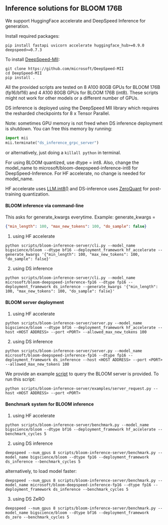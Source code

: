 ## Inference solutions for BLOOM 176B
We support HuggingFace accelerate and DeepSpeed Inference for generation.

Install required packages:

```shell
pip install fastapi uvicorn accelerate huggingface_hub>=0.9.0 deepspeed>=0.7.3
```
To install [DeepSpeed-MII](https://github.com/microsoft/DeepSpeed-MII):
```shell
git clone https://github.com/microsoft/DeepSpeed-MII
cd DeepSpeed-MII
pip install .
```

All the provided scripts are tested on 8 A100 80GB GPUs for BLOOM 176B (fp16/bf16) and 4 A100 80GB GPUs for BLOOM 176B (int8). These scripts might not work for other models or a different number of GPUs.

DS inference is deployed using the DeepSpeed MII library which requires the resharded checkpoints for 8 x Tensor Parallel.

Note: sometimes GPU memory is not freed when DS inference deployment is shutdown. You can free this memory by running:
```python
import mii
mii.terminate("ds_inference_grpc_server")
```
or alternatively, just doing a `killall python` in terminal.

For using BLOOM quantized, use dtype = int8. Also, change the model_name to microsoft/bloom-deepspeed-inference-int8 for DeepSpeed-Inference. For HF accelerate, no change is needed for model_name.

HF accelerate uses [LLM.int8()](https://arxiv.org/abs/2208.07339) and DS-inference uses [ZeroQuant](https://arxiv.org/abs/2206.01861) for post-training quantization.

#### BLOOM inference via command-line
This asks for generate_kwargs everytime.
Example: generate_kwargs =
```json
{"min_length": 100, "max_new_tokens": 100, "do_sample": false}
```

1. using HF accelerate
```shell
python scripts/bloom-inference-server/cli.py --model_name bigscience/bloom --dtype bf16 --deployment_framework hf_accelerate --generate_kwargs '{"min_length": 100, "max_new_tokens": 100, "do_sample": false}'
```

2. using DS inference
```shell
python scripts/bloom-inference-server/cli.py --model_name microsoft/bloom-deepspeed-inference-fp16 --dtype fp16 --deployment_framework ds_inference --generate_kwargs '{"min_length": 100, "max_new_tokens": 100, "do_sample": false}'
```

#### BLOOM server deployment
1. using HF accelerate
```shell
python scripts/bloom-inference-server/server.py --model_name bigscience/bloom --dtype bf16 --deployment_framework hf_accelerate --host <HOST ADDRESS> --port <PORT> --allowed_max_new_tokens 100
```

2. using DS inference
```shell
python scripts/bloom-inference-server/server.py --model_name microsoft/bloom-deepspeed-inference-fp16 --dtype fp16 --deployment_framework ds_inference --host <HOST ADDRESS> --port <PORT> --allowed_max_new_tokens 100
```

We provide an example [script](examples/server_request.py) to query the BLOOM server is provided. To run this script:
```shell
python scripts/bloom-inference-server/examples/server_request.py --host <HOST ADDRESS> --port <PORT>
```

#### Benchmark system for BLOOM inference
1. using HF accelerate
```shell
python scripts/bloom-inference-server/benchmark.py --model_name bigscience/bloom --dtype bf16 --deployment_framework hf_accelerate --benchmark_cycles 5
```

2. using DS inference
```shell
deepspeed --num_gpus 8 scripts/bloom-inference-server/benchmark.py --model_name bigscience/bloom --dtype fp16 --deployment_framework ds_inference --benchmark_cycles 5
```
alternatively, to load model faster:
```shell
deepspeed --num_gpus 8 scripts/bloom-inference-server/benchmark.py --model_name microsoft/bloom-deepspeed-inference-fp16 --dtype fp16 --deployment_framework ds_inference --benchmark_cycles 5
```

3. using DS ZeRO
```shell
deepspeed --num_gpus 8 scripts/bloom-inference-server/benchmark.py --model_name bigscience/bloom --dtype bf16 --deployment_framework ds_zero --benchmark_cycles 5
```
